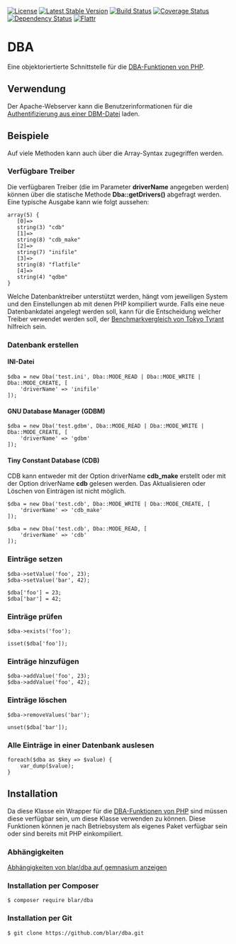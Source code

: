 [![License](https://poser.pugx.org/blar/dba/license)](https://packagist.org/packages/blar/dba)
[![Latest Stable Version](https://poser.pugx.org/blar/dba/v/stable)](https://packagist.org/packages/blar/dba)
[![Build Status](https://travis-ci.org/blar/dba.svg?branch=master)](https://travis-ci.org/blar/dba)
[![Coverage Status](https://coveralls.io/repos/blar/dba/badge.svg?branch=master&service=github)](https://coveralls.io/github/blar/dba?branch=master)
[![Dependency Status](https://gemnasium.com/blar/dba.svg)](https://gemnasium.com/blar/dba)
[![Flattr](https://button.flattr.com/flattr-badge-large.png)](https://flattr.com/submit/auto?user_id=Blar&url=https%3A%2F%2Fgithub.com%2Fblar%2Fdba)

# DBA

Eine objektoriertierte Schnittstelle für die [DBA-Funktionen von PHP](http://php.net/dba).

## Verwendung

Der Apache-Webserver kann die Benutzerinformationen für die [Authentifizierung aus einer DBM-Datei](https://httpd.apache.org/docs/2.2/mod/mod_authn_dbm.html) laden.

## Beispiele

Auf viele Methoden kann auch über die Array-Syntax zugegriffen werden.

### Verfügbare Treiber

Die verfügbaren Treiber (die im Parameter **driverName** angegeben werden) können über die statische Methode **Dba::getDrivers()** abgefragt werden. Eine typische Ausgabe kann wie folgt aussehen:

    array(5) {
       [0]=>
       string(3) "cdb"
       [1]=>
       string(8) "cdb_make"
       [2]=>
       string(7) "inifile"
       [3]=>
       string(8) "flatfile"
       [4]=>
       string(4) "qdbm"
    }

Welche Datenbanktreiber unterstützt werden, hängt vom jeweiligen System und den Einstellungen ab mit denen PHP kompiliert wurde. Falls eine neue Datenbankdatei angelegt werden soll, kann für die Entscheidung welcher Treiber verwendet werden soll, der [Benchmarkvergleich von Tokyo Tyrant](http://tokyocabinet.sourceforge.net/benchmark.pdf) hilfreich sein.

### Datenbank erstellen

#### INI-Datei

    $dba = new Dba('test.ini', Dba::MODE_READ | Dba::MODE_WRITE | Dba::MODE_CREATE, [
        'driverName' => 'inifile'
    ]);

#### GNU Database Manager (GDBM)

    $dba = new Dba('test.gdbm', Dba::MODE_READ | Dba::MODE_WRITE | Dba::MODE_CREATE, [
        'driverName' => 'gdbm'
    ]);

#### Tiny Constant Database (CDB)

CDB kann entweder mit der Option driverName **cdb_make** erstellt oder mit der Option driverName **cdb** gelesen werden.
Das Aktualisieren oder Löschen von Einträgen ist nicht möglich.

    $dba = new Dba('test.cdb', Dba::MODE_WRITE | Dba::MODE_CREATE, [
        'driverName' => 'cdb_make'
    ]);

    $dba = new Dba('test.cdb', Dba::MODE_READ, [
        'driverName' => 'cdb'
    ]);

### Einträge setzen

    $dba->setValue('foo', 23);
    $dba->setValue('bar', 42);
    
    $dba['foo'] = 23;
    $dba['bar'] = 42;

### Einträge prüfen

    $dba->exists('foo');
    
    isset($dba['foo']);

### Einträge hinzufügen

    $dba->addValue('foo', 23);
    $dba->addValue('foo', 42);

### Einträge löschen

    $dba->removeValues('bar');
    
    unset($dba['bar']);

### Alle Einträge in einer Datenbank auslesen

    foreach($dba as $key => $value) {
        var_dump($value);
    }

## Installation

Da diese Klasse ein Wrapper für die [DBA-Funktionen von PHP](http://php.net/dba) sind müssen diese verfügbar sein, um
diese Klasse verwenden zu können. Diese Funktionen können je nach Betriebsystem als eigenes Paket verfügbar sein oder sind bereits mit PHP einkompiliert.

### Abhängigkeiten

[Abhängigkeiten von blar/dba auf gemnasium anzeigen](https://gemnasium.com/blar/dba)

### Installation per Composer

    $ composer require blar/dba

### Installation per Git

    $ git clone https://github.com/blar/dba.git
